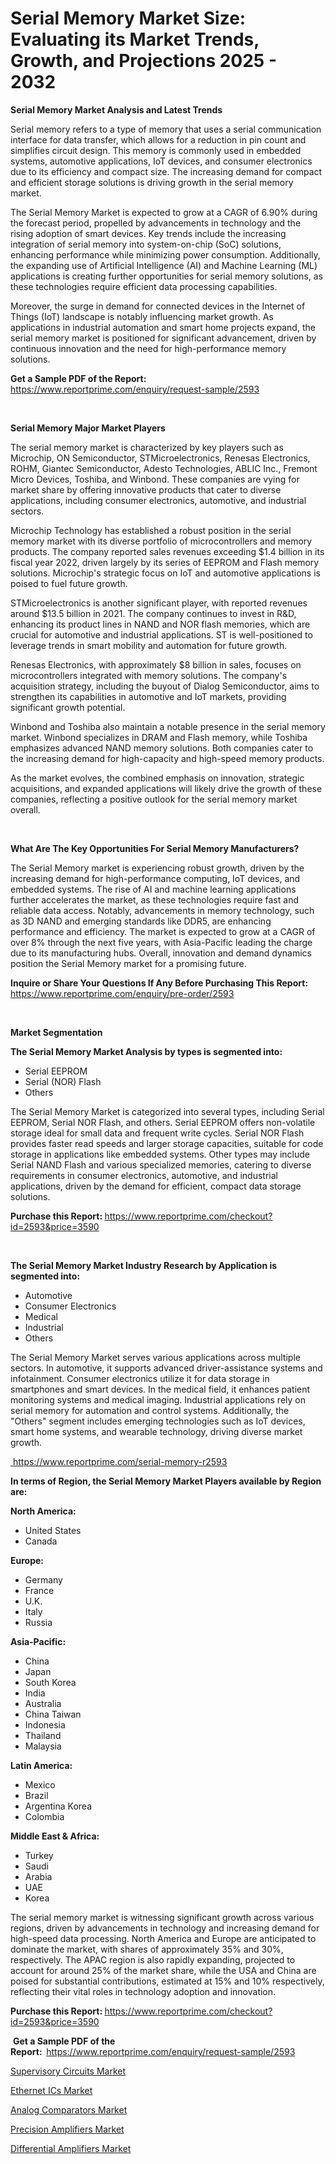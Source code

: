 <p><h1>Serial Memory Market Size: Evaluating its Market Trends, Growth, and Projections 2025 - 2032</h1></p><p><strong>Serial Memory Market Analysis and Latest Trends</strong></p>
<p><p>Serial memory refers to a type of memory that uses a serial communication interface for data transfer, which allows for a reduction in pin count and simplifies circuit design. This memory is commonly used in embedded systems, automotive applications, IoT devices, and consumer electronics due to its efficiency and compact size. The increasing demand for compact and efficient storage solutions is driving growth in the serial memory market.</p><p>The Serial Memory Market is expected to grow at a CAGR of 6.90% during the forecast period, propelled by advancements in technology and the rising adoption of smart devices. Key trends include the increasing integration of serial memory into system-on-chip (SoC) solutions, enhancing performance while minimizing power consumption. Additionally, the expanding use of Artificial Intelligence (AI) and Machine Learning (ML) applications is creating further opportunities for serial memory solutions, as these technologies require efficient data processing capabilities.</p><p>Moreover, the surge in demand for connected devices in the Internet of Things (IoT) landscape is notably influencing market growth. As applications in industrial automation and smart home projects expand, the serial memory market is positioned for significant advancement, driven by continuous innovation and the need for high-performance memory solutions.</p></p>
<p><strong>Get a Sample PDF of the Report:&nbsp;</strong> <a href="https://www.reportprime.com/enquiry/request-sample/2593?utm_campaign=1834&utm_medium=2&utm_source=Github&utm_content=ia&utm_term=18032025&utm_id=serial-memory">https://www.reportprime.com/enquiry/request-sample/2593</a></p>
<p>&nbsp;</p>
<p><strong>Serial Memory Major Market Players</strong></p>
<p><p>The serial memory market is characterized by key players such as Microchip, ON Semiconductor, STMicroelectronics, Renesas Electronics, ROHM, Giantec Semiconductor, Adesto Technologies, ABLIC Inc., Fremont Micro Devices, Toshiba, and Winbond. These companies are vying for market share by offering innovative products that cater to diverse applications, including consumer electronics, automotive, and industrial sectors.</p><p>Microchip Technology has established a robust position in the serial memory market with its diverse portfolio of microcontrollers and memory products. The company reported sales revenues exceeding $1.4 billion in its fiscal year 2022, driven largely by its series of EEPROM and Flash memory solutions. Microchip's strategic focus on IoT and automotive applications is poised to fuel future growth.</p><p>STMicroelectronics is another significant player, with reported revenues around $13.5 billion in 2021. The company continues to invest in R&D, enhancing its product lines in NAND and NOR flash memories, which are crucial for automotive and industrial applications. ST is well-positioned to leverage trends in smart mobility and automation for future growth.</p><p>Renesas Electronics, with approximately $8 billion in sales, focuses on microcontrollers integrated with memory solutions. The company's acquisition strategy, including the buyout of Dialog Semiconductor, aims to strengthen its capabilities in automotive and IoT markets, providing significant growth potential.</p><p>Winbond and Toshiba also maintain a notable presence in the serial memory market. Winbond specializes in DRAM and Flash memory, while Toshiba emphasizes advanced NAND memory solutions. Both companies cater to the increasing demand for high-capacity and high-speed memory products.</p><p>As the market evolves, the combined emphasis on innovation, strategic acquisitions, and expanded applications will likely drive the growth of these companies, reflecting a positive outlook for the serial memory market overall.</p></p>
<p>&nbsp;</p>
<p><strong>What Are The Key Opportunities For Serial Memory Manufacturers?</strong></p>
<p><p>The Serial Memory market is experiencing robust growth, driven by the increasing demand for high-performance computing, IoT devices, and embedded systems. The rise of AI and machine learning applications further accelerates the market, as these technologies require fast and reliable data access. Notably, advancements in memory technology, such as 3D NAND and emerging standards like DDR5, are enhancing performance and efficiency. The market is expected to grow at a CAGR of over 8% through the next five years, with Asia-Pacific leading the charge due to its manufacturing hubs. Overall, innovation and demand dynamics position the Serial Memory market for a promising future.</p></p>
<p><strong>Inquire or Share Your Questions If Any Before Purchasing This Report:</strong> <a href="https://www.reportprime.com/enquiry/pre-order/2593?utm_campaign=1834&utm_medium=2&utm_source=Github&utm_content=ia&utm_term=18032025&utm_id=serial-memory">https://www.reportprime.com/enquiry/pre-order/2593</a></p>
<p>&nbsp;</p>
<p><strong>Market Segmentation</strong></p>
<p><strong>The Serial Memory Market Analysis by types is segmented into:</strong></p>
<p><ul><li>Serial EEPROM</li><li>Serial (NOR) Flash</li><li>Others</li></ul></p>
<p><p>The Serial Memory Market is categorized into several types, including Serial EEPROM, Serial NOR Flash, and others. Serial EEPROM offers non-volatile storage ideal for small data and frequent write cycles. Serial NOR Flash provides faster read speeds and larger storage capacities, suitable for code storage in applications like embedded systems. Other types may include Serial NAND Flash and various specialized memories, catering to diverse requirements in consumer electronics, automotive, and industrial applications, driven by the demand for efficient, compact data storage solutions.</p></p>
<p><strong>Purchase this Report:&nbsp;</strong><a href="https://www.reportprime.com/checkout?id=2593&price=3590&utm_campaign=1834&utm_medium=2&utm_source=Github&utm_content=ia&utm_term=18032025&utm_id=serial-memory">https://www.reportprime.com/checkout?id=2593&price=3590</a></p>
<p>&nbsp;</p>
<p><strong>The Serial Memory Market Industry Research by Application is segmented into:</strong></p>
<p><ul><li>Automotive</li><li>Consumer Electronics</li><li>Medical</li><li>Industrial</li><li>Others</li></ul></p>
<p><p>The Serial Memory Market serves various applications across multiple sectors. In automotive, it supports advanced driver-assistance systems and infotainment. Consumer electronics utilize it for data storage in smartphones and smart devices. In the medical field, it enhances patient monitoring systems and medical imaging. Industrial applications rely on serial memory for automation and control systems. Additionally, the "Others" segment includes emerging technologies such as IoT devices, smart home systems, and wearable technology, driving diverse market growth.</p></p>
<p><a href="https://www.reportprime.com/serial-memory-r2593?utm_campaign=1834&utm_medium=2&utm_source=Github&utm_content=ia&utm_term=18032025&utm_id=serial-memory">&nbsp;https://www.reportprime.com/serial-memory-r2593</a></p>
<p><strong>In terms of Region, the Serial Memory Market Players available by Region are:</strong></p>
<p>
    <p> <strong> North America: </strong>
        <ul>
            <li>United States</li>
            <li>Canada</li>
        </ul>
        </p> 
    <p> <strong> Europe: </strong>
        <ul>
            <li>Germany</li>
            <li>France</li>
            <li>U.K.</li>
            <li>Italy</li>
            <li>Russia</li>
        </ul>
        </p> 
    <p> <strong> Asia-Pacific: </strong>
        <ul>
            <li>China</li>
            <li>Japan</li>
            <li>South Korea</li>
            <li>India</li>
            <li>Australia</li>
            <li>China Taiwan</li>
            <li>Indonesia</li>
            <li>Thailand</li>
            <li>Malaysia</li>
        </ul>
        </p> 
    <p> <strong> Latin America: </strong>
        <ul>
            <li>Mexico</li>
            <li>Brazil</li>
            <li>Argentina Korea</li>
            <li>Colombia</li>
        </ul>
        </p> 
    <p> <strong> Middle East & Africa: </strong>
        <ul>
            <li>Turkey</li>
            <li>Saudi</li>
            <li>Arabia</li>
            <li>UAE</li>
            <li>Korea</li>
        </ul>
    </p>
    </p>
<p><p>The serial memory market is witnessing significant growth across various regions, driven by advancements in technology and increasing demand for high-speed data processing. North America and Europe are anticipated to dominate the market, with shares of approximately 35% and 30%, respectively. The APAC region is also rapidly expanding, projected to account for around 25% of the market share, while the USA and China are poised for substantial contributions, estimated at 15% and 10% respectively, reflecting their vital roles in technology adoption and innovation.</p></p>
<p><strong>Purchase this Report: </strong><a href="https://www.reportprime.com/checkout?id=2593&price=3590&utm_campaign=1834&utm_medium=2&utm_source=Github&utm_content=ia&utm_term=18032025&utm_id=serial-memory">https://www.reportprime.com/checkout?id=2593&price=3590</a></p>
<p>&nbsp;<strong>Get a Sample PDF of the Report:&nbsp;&nbsp;</strong><a href="https://www.reportprime.com/enquiry/request-sample/2593?utm_campaign=1834&utm_medium=2&utm_source=Github&utm_content=ia&utm_term=18032025&utm_id=serial-memory">https://www.reportprime.com/enquiry/request-sample/2593</a></p>
<p><strong></strong></p>
<p><p><a href="https://github.com/balapopepi/Market-Research-Report-List-1/blob/main/supervisory-circuits-market.md?utm_campaign=1834&utm_medium=2&utm_source=Github&utm_content=ia&utm_term=18032025&utm_id=serial-memory">Supervisory Circuits Market</a></p><p><a href="https://github.com/tashipmhuiri/Market-Research-Report-List-1/blob/main/ethernet-ics-market.md?utm_campaign=1834&utm_medium=2&utm_source=Github&utm_content=ia&utm_term=18032025&utm_id=serial-memory">Ethernet ICs Market</a></p><p><a href="https://github.com/pimanoruman/Market-Research-Report-List-1/blob/main/analog-comparators-market.md?utm_campaign=1834&utm_medium=2&utm_source=Github&utm_content=ia&utm_term=18032025&utm_id=serial-memory">Analog Comparators Market</a></p><p><a href="https://github.com/akrachveslov/Market-Research-Report-List-1/blob/main/precision-amplifiers-market.md?utm_campaign=1834&utm_medium=2&utm_source=Github&utm_content=ia&utm_term=18032025&utm_id=serial-memory">Precision Amplifiers Market</a></p><p><a href="https://github.com/adyawafurber1/Market-Research-Report-List-1/blob/main/differential-amplifiers-market.md?utm_campaign=1834&utm_medium=2&utm_source=Github&utm_content=ia&utm_term=18032025&utm_id=serial-memory">Differential Amplifiers Market</a></p></p>